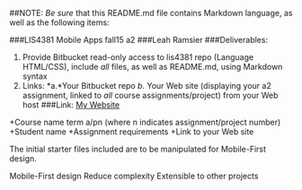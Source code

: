 ##NOTE: *Be sure* that this README.md file contains Markdown language, as well as the following items:

###LIS4381 Mobile Apps fall15 a2
###Leah Ramsier
###Deliverables: 
1. Provide Bitbucket read-only access to lis4381 repo (Language HTML/CSS), include
*all* files, as well as README.md, using Markdown syntax
2. Links:
*a.*Your Bitbucket repo
*b.* Your Web site (displaying your a2 assignment, linked to *all* course assignments/project) from your Web host
###Link:
[My Website](http://leaherynramsier.com/lis4381/a2/index.php "Leah's Page")


+Course name term a/pn (where n indicates assignment/project number)
+Student name
+Assignment requirements
+Link to your Web site

The initial starter files included are to be manipulated for Mobile-First design.

Mobile-First design
Reduce complexity
Extensible to other projects
